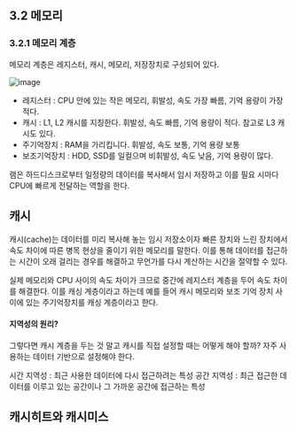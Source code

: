## 3.2 메모리
### 3.2.1 메모리 계층
메모리 계층은 레지스터, 캐시, 메모리, 저장장치로 구성되어 있다.

![image](https://github.com/98000001/CS-Study/assets/96863137/dc026adf-1006-42bf-a7db-782bf7569117)

- 레지스터 : CPU 안에 있는 작은 메모리, 휘발성, 속도 가장 빠름, 기억 용량이 가장 적다.
- 캐시 : L1, L2 캐시를 지칭한다. 휘발성, 속도 빠름, 기억 용량이 적다. 참고로 L3 캐시도 있다.
- 주기억장치 : RAM을 가리킵니다. 휘발성, 속도 보통, 기억 용량 보통
- 보조기억장치 : HDD, SSD를 일컬으며 비휘발성, 속도 낮음, 기억 용량이 많다.

램은 하드디스크로부터 일정량의 데이터를 복사해서 임시 저장하고 이를 필요 시마다 CPU에 빠르게 전달하는 역할을 한다.

## 캐시
캐시(cache)는 데이터를 미리 복사해 놓는 임시 저장소이자 빠른 장치와 느린 장치에서 속도 차이에 따른 병목 현상을 줄이기 위한 메모리를 말한다.
이를 통해 데이터를 접근하는 시간이 오래 걸리는 경우를 해결하고 무언가를 다시 계산하는 시간을 절약할 수 있다.

실제 메모리와 CPU 사이의 속도 차이가 크므로 중간에 레지스터 계층을 두어 속도 차이를 해결한다. 이를 캐싱 계층이라고 하는데 예를 들어 캐시 메모리와 보조 기억 장치 사이에 있는 주기억장치를 캐싱 계층이라고 한다.

#### 지역성의 원리?
그렇다면 캐시 계층을 두는 것 말고 캐시를 직접 설정할 때는 어떻게 해야 할까? 자주 사용하는 데이터 기반으로 설정해야 한다.

시간 지역성 : 최근 사용한 데이터에 다시 접근하려는 특성
공간 지역성 : 최근 접근한 데이터를 이루고 있는 공간이나 그 가까운 공간에 접근하는 특성

## 캐시히트와 캐시미스

